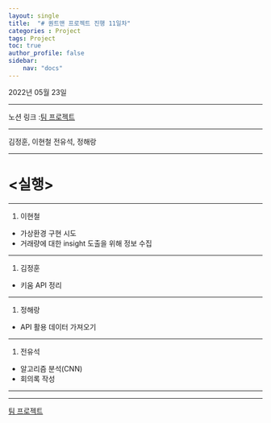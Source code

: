 ```yaml
---
layout: single
title:  "# 퀀트맨 프로젝트 진행 11일차"
categories : Project
tags: Project
toc: true
author_profile: false
sidebar:
    nav: "docs"
---
```



2022년 05월 23일

---

노션 링크 :[팀 프로젝트](https://www.notion.so/604f0b034c3f4318ae79090efb932079)

---

김정훈, 이현철 전유석, 정해랑

---

# <실행>

---

1. 이현철
- 가상환경 구현 시도
- 거래량에 대한 insight 도출을 위해 정보 수집

---

1. 김정훈
- 키움 API 정리

---

1. 정해랑
- API 활용 데이터 가져오기

---

1. 전유석
- 알고리즘 분석(CNN)
- 회의록 작성

---

---

[팀 프로젝트](https://www.notion.so/604f0b034c3f4318ae79090efb932079)
